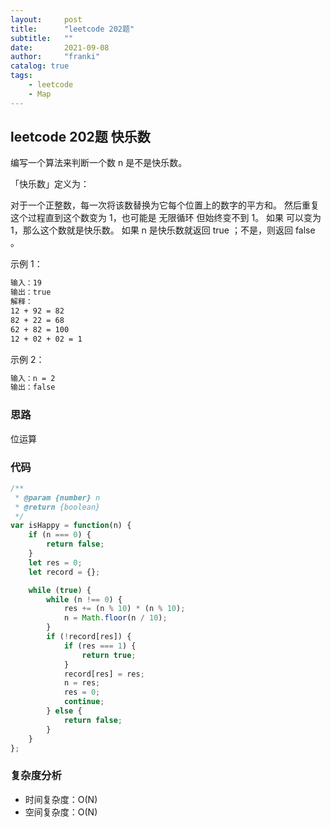 ```yaml
---
layout:     post
title:      "leetcode 202题"
subtitle:   ""
date:       2021-09-08
author:     "franki"
catalog: true
tags:
    - leetcode
    - Map
---
```


## leetcode 202题 快乐数

编写一个算法来判断一个数 n 是不是快乐数。

「快乐数」定义为：

对于一个正整数，每一次将该数替换为它每个位置上的数字的平方和。
然后重复这个过程直到这个数变为 1，也可能是 无限循环 但始终变不到 1。
如果 可以变为  1，那么这个数就是快乐数。
如果 n 是快乐数就返回 true ；不是，则返回 false 。

示例 1：

```bash
输入：19
输出：true
解释：
12 + 92 = 82
82 + 22 = 68
62 + 82 = 100
12 + 02 + 02 = 1
```

示例 2：

```bash
输入：n = 2
输出：false
```

### 思路

位运算

### 代码

```js
/**
 * @param {number} n
 * @return {boolean}
 */
var isHappy = function(n) {
    if (n === 0) {
        return false;
    }
    let res = 0;
    let record = {};

    while (true) {
        while (n !== 0) {
            res += (n % 10) * (n % 10);
            n = Math.floor(n / 10); 
        }
        if (!record[res]) {
            if (res === 1) {
                return true;
            }
            record[res] = res;
            n = res;
            res = 0;
            continue;
        } else {
            return false;
        }
    }
};
```

### 复杂度分析

- 时间复杂度：O(N)
- 空间复杂度：O(N)
